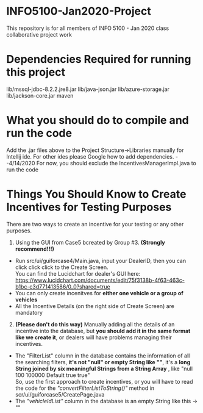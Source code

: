 # INFO5100-Jan2020-Project

This repository is for all members of INFO 5100 - Jan 2020 class collaborative project work

# Dependencies Required for running this project
lib/mssql-jdbc-8.2.2.jre8.jar
lib/java-json.jar
lib/azure-storage.jar
lib/jackson-core.jar
maven


# What you should do to compile and run the code
Add the .jar files above to the Project Structure->Libraries manually for Intellij ide. For other ides please Google how to add dependencies.
--4/14/2020
For now, you should exclude the IncentivesManagerImpl.java to run the code


# Things You Should Know to Create Incentives for Testing Purposes
There are two ways to create an incentive for your testing or any other purposes.
1. Using the GUI from Case5 bcreated by Group #3. **(Strongly recommend!!!)**
  * Run src/ui/guiforcase4/Main.java, input your DealerID, then you can click click click to the Create Screen.   
You can find the Lucidchart for dealer's GUI here: https://www.lucidchart.com/documents/edit/75f3138b-4f63-463c-b1bc-c3d771413586/0_0?shared=true
  * You can only create incenitves for **either one vehicle or a group of vehicles**
  * All the Incentive Details (on the right side of Create Screen) are mandatory
  
2. **(Please don't do this way)** Manually adding all the details of an incentive into the database, but **you should add it in the same format like we create it**, or dealers will have problems managing their incentives.
  * The "FilterList" column in the database contains the information of all the searching filters, **it's not "null" or empty String like ""**, it's a **long String joined by six meaningful Strings from a String Array** , like "null 100 100000 Default true true"  
So, use the first approach to create incentives, or you will have to read the code for the *"convertFilterListToString()"* method in scr/ui/guiforcase5/CreatePage.java 
  * The *"vehicleIdList"* column in the database is an empty String like this -> ""

